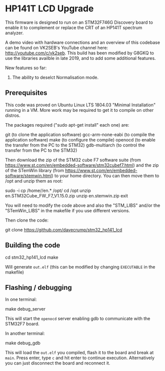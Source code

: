 # HP141T LCD Upgrade

This firmware is designed to run on an STM32F746G Discovery board to enable it to complement or replace the CRT of an HP141T spectrum analyzer.

A demo video with hardware connections and an overview of this codebase can be found on VK2SEB's YouTube channel here: <http://youtube.com/c/vk2seb>.  This build has been modified by G8GKQ to use the libraries availble in late 2019, and to add some additional features.

New features so far:

1.  The ability to deselct Normalisation mode.

## Prerequisites

This code was proved on Ubuntu Linux LTS 1804.03 "Minimal Installation" running in a VM.  More work may be required to get it to compile on other distros.

The packages required ("sudo apt-get install" each one) are:

 git (to clone the application software)
 gcc-arm-none-eabi (to compile the application software)
 make (to configure the compile)
 openocd (to enable the transfer from the PC to the STM32)
 gdb-multiarch (to control the transfer from the PC to the STM32)

Then download the zip of the STM32 cube F7 software suite (from https://www.st.com/en/embedded-software/stm32cubef7.html) and the zip of the STemWin library (from https://www.st.com/en/embedded-software/stemwin.html) to your home directory.  You can then move them to /opt and unzip them as root:

 sudo -i
 cp /home/<username>/en.* /opt/
 cd /opt
 unzip en.STM32Cube_FW_F7_V1.15.0.zip
 unzip en.stemwin.zip
 exit

You will need to modify the code above and also the "STM_LIBS" and/or the "STemWin_LIBS" in the makefile if you use different versions.

Then clone the code: 

 git clone https://github.com/davecrump/stm32_hp141_lcd

## Building the code

 cd stm32_hp141_lcd
 make

Will generate `out.elf` (this can be modified by changing `EXECUTABLE` in the makefile)

## Flashing / debugging

In one terminal:

 make debug_server

This will start the `openocd` server enabling gdb to communicate with the STM32F7 board.

In another terminal:

 make debug_gdb

This will load the `out.elf` you compiled, flash it to the board and break at `main`. Press enter, type `c` and hit enter to continue execution. Alternatively you can just disconnect the board and reconnect it.

